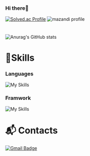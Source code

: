 ### Hi there👋
[![Solved.ac Profile](http://mazassumnida.wtf/api/generate_badge?boj=emrdyd000)](https://solved.ac/emrdyd000)
![mazandi profile](http://mazandi.herokuapp.com/api?handle=emrdyd000&theme=dark)
#
![Anurag's GitHub stats](https://github-readme-stats.vercel.app/api?username=EomDeukyong&show_icons=true&theme=radical)

# 💪Skills
### Languages
![My Skills](https://skillicons.dev/icons?i=js,py)

### Framwork
![My Skills](https://skillicons.dev/icons?i=nodejs,flask)

# :mailbox_with_mail: Contacts
[![Gmail Badge](https://img.shields.io/badge/Gmail-d14836?style=flat-square&logo=Gmail&logoColor=white&link=mailto:emrdyd664@gmail.com)](mailto:emrdyd664@gmail.com)
